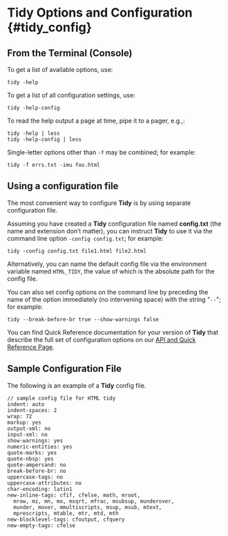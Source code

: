 # Tidy Options and Configuration {#tidy_config}

## From the Terminal (Console)

To get a list of available options, use:

`tidy -help`

To get a list of all configuration settings, use:

`tidy -help-config`

To read the help output a page at time, pipe it to a pager, e.g.,:

~~~
tidy -help | less
tidy -help-config | less
~~~

Single-letter options other than `-f` may be combined; for example:

`tidy -f errs.txt -imu foo.html`


## Using a configuration file

The most convenient way to configure **Tidy** is by using separate configuration
file.

Assuming you have created a **Tidy** configuration file named **config.txt**
(the name and extension don’t matter), you can instruct **Tidy** to use it via
the command line option `-config config.txt`; for example:

`tidy -config config.txt file1.html file2.html`

Alternatively, you can name the default config file via the environment variable
named `HTML_TIDY`, the value of which is the absolute path for the config file.

You can also set config options on the command line by preceding the name of the
option immediately (no intervening space) with the string "`--`"; for example:

`tidy --break-before-br true --show-warnings false`

You can find Quick Reference documentation for your version of **Tidy** that describe the
full set of configuration options on our [API and Quick Reference Page][1].


## Sample Configuration File

The following is an example of a **Tidy** config file.

~~~
// sample config file for HTML tidy
indent: auto
indent-spaces: 2
wrap: 72
markup: yes
output-xml: no
input-xml: no
show-warnings: yes
numeric-entities: yes
quote-marks: yes
quote-nbsp: yes
quote-ampersand: no
break-before-br: no
uppercase-tags: no
uppercase-attributes: no
char-encoding: latin1
new-inline-tags: cfif, cfelse, math, mroot,
  mrow, mi, mn, mo, msqrt, mfrac, msubsup, munderover,
  munder, mover, mmultiscripts, msup, msub, mtext,
  mprescripts, mtable, mtr, mtd, mth
new-blocklevel-tags: cfoutput, cfquery
new-empty-tags: cfelse
~~~

[1]: http://api.html-tidy.org/#part_quickref
